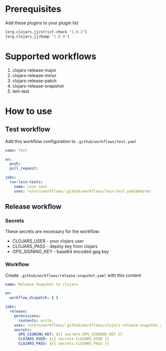 # Prerequisites

Add these plugins to your plugin list

```clojure
[org.clojars.jj/strict-check "1.0.2"]
[org.clojars.jj/bump "1.0.4"]
```

# Supported workflows

1. clojars-release-major
2. clojars-release-minor
3. clojars-release-patch
4. clojars-release-snapshot
5. lein-test

# How to use

## Test workflow

Add this workflow configuration to ``.github/workflows/test.yaml``

```yaml 
name: Test

on:
  push:
  pull_request:

jobs:
  run-lein-tests:
    name: Lein test
    uses: ruroru/workflows/.github/workflows/lein-test.yaml@master
```

## Release workflow

### Secrets

These secrets are necessary for the workflow:

* CLOJARS_USER - your clojars user
* CLOJARS_PASS - deploy key from clojars
* GPG_SIGNING_KEY - base64 encoded gpg key

### Workflow

Create ``.github/workflows/release-snapshot.yaml`` with this content

```yaml
name: Release Snapshot to clojars

on:
  workflow_dispatch: { }

jobs:
  release:
    permissions:
      contents: write
    uses: ruroru/workflows/.github/workflows/clojars-release-snapshot.yaml@master
    secrets:
      GPG_SIGNING_KEY: ${{ secrets.GPG_SIGNING_KEY }}
      CLOJARS_USER: ${{ secrets.CLOJARS_USER }}
      CLOJARS_PASS: ${{ secrets.CLOJARS_PASS }}
```

